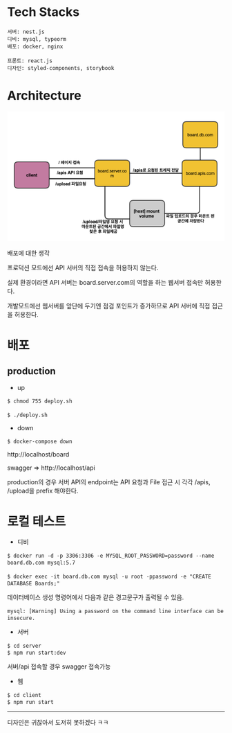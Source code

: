 # Tech Stacks

```
서버: nest.js
디비: mysql, typeorm
배포: docker, nginx

프론트: react.js
디자인: styled-components, storybook
```

# Architecture

![](./deploy/architecture.png)

배포에 대한 생각

프로덕션 모드에선 API 서버의 직접 접속을 허용하지 않는다.

실제 환경이라면 API 서버는 board.server.com의 역할을 하는 웹서버 접속만 허용한다.

개발모드에선 웹서버를 앞단에 두기엔 점검 포인트가 증가하므로 API 서버에 직접 접근을 허용한다.

# 배포

## production

* up

```
$ chmod 755 deploy.sh

$ ./deploy.sh
```

* down

```
$ docker-compose down
```

http://localhost/board

swagger => http://localhost/api

production의 경우 서버 API의 endpoint는 API 요청과 File 접근 시 각각 /apis, /upload을 prefix 해야한다.

# 로컬 테스트

* 디비

```
$ docker run -d -p 3306:3306 -e MYSQL_ROOT_PASSWORD=password --name board.db.com mysql:5.7

$ docker exec -it board.db.com mysql -u root -ppassword -e "CREATE DATABASE Boards;"
```

데이터베이스 생성 명령어에서 다음과 같은 경고문구가 출력될 수 있음.

```
mysql: [Warning] Using a password on the command line interface can be insecure.
```

* 서버

```
$ cd server 
$ npm run start:dev
```

서버/api 접속할 경우 swagger 접속가능

* 웹

```
$ cd client 
$ npm run start
```

---

디자인은 귀찮아서 도저히 못하겠다 ㅋㅋ